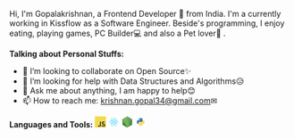 Hi, I'm Gopalakrishnan, a Frontend Developer 🚀 from India. I'm a currently working in Kissflow as a Software Engineer. Beside's programming, I enjoy eating, playing games, PC Builder💻 and also a Pet lover🐶 .



**Talking about Personal Stuffs:**

- 👯 I’m looking to collaborate on Open Source✨
- 🤔 I’m looking for help with Data Structures and Algorithms😥
- 💬 Ask me about anything, I am happy to help😊
- 📫 How to reach me: krishnan.gopal34@gmail.com✉



**Languages and Tools:** 
<code><img height="20" src="https://raw.githubusercontent.com/github/explore/80688e429a7d4ef2fca1e82350fe8e3517d3494d/topics/javascript/javascript.png"></code>
<code><img height="20" src="https://raw.githubusercontent.com/github/explore/80688e429a7d4ef2fca1e82350fe8e3517d3494d/topics/react/react.png"></code>
<code><img height="20" src="https://raw.githubusercontent.com/github/explore/80688e429a7d4ef2fca1e82350fe8e3517d3494d/topics/nodejs/nodejs.png"></code>
<code><img height="20" src="https://raw.githubusercontent.com/github/explore/80688e429a7d4ef2fca1e82350fe8e3517d3494d/topics/python/python.png"></code>

